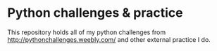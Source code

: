 # Python challenges & practice
This repository holds all of my python challenges from http://pythonchallenges.weebly.com/ and other external practice I do.
